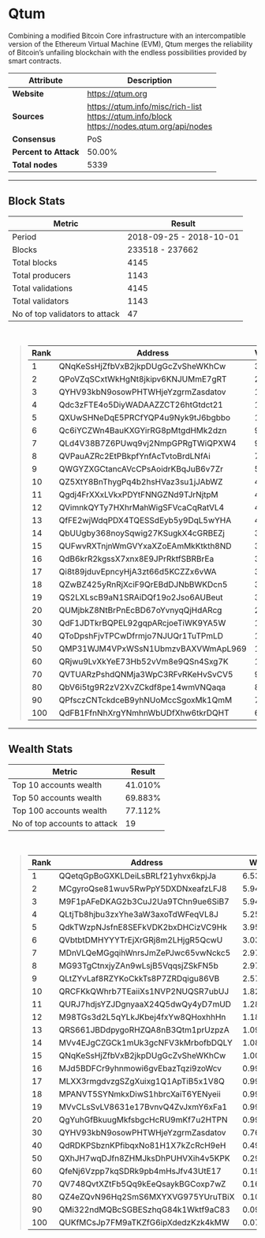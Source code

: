# Qtum
Combining a modified Bitcoin Core infrastructure with an intercompatible version of the Ethereum Virtual Machine (EVM), Qtum merges the reliability of Bitcoin’s unfailing blockchain with the endless possibilities provided by smart contracts.<br/>

|Attribute|Description|
|---|---|
|**Website**|https://qtum.org|
|**Sources**|https://qtum.info/misc/rich-list<br/>https://qtum.info/block<br/>https://nodes.qtum.org/api/nodes|
|**Consensus**|PoS|
|**Percent to Attack**|50.00%|
|**Total nodes**|5339|

---
## Block Stats

|Metric|Result|
|---|---|
|Period|2018-09-25 - 2018-10-01|
|Blocks|233518 - 237662|
|Total blocks|4145|
|Total producers|1143|
|Total validations|4145|
|Total validators|1143|
|No of top validators to attack|47|

<br/>

> |Rank|Address|Validations|
> |---|---|---|
> |1|QNqKeSsHjZfbVxB2jkpDUgGcZvSheWKhCw|306|
> |2|QPoVZqSCxtWkHgNt8jkipv6KNJUMmE7gRT|252|
> |3|QYHV93kbN9osowPHTWHjeYzgrmZasdatov|179|
> |4|Qdc3zFTE4o5DiyWADAAZZCT26htGtdct21|113|
> |5|QXUwSHNeDqE5PRCfYQP4u9Nyk9tJ6bgbbo|109|
> |6|Qc6iYCZWn4BauKXGYirRG8pMtgdHMk2dzn|95|
> |7|QLd4V38B7Z6PUwq9vj2NmpGPRgTWiQPXW4|92|
> |8|QVPauAZRc2EtPBkpfYnfAcTvtoBrdLNfAi|75|
> |9|QWGYZXGCtancAVcCPsAoidrKBqJuB6v7Zr|50|
> |10|QZ5XtY8BnThygPq4b2hsHVaz3su1jJAbWZ|42|
> |11|Qgdj4FrXXxLVkxPDYtFNNGZNd9TJrNjtpM|41|
> |12|QVimnkQYTy7HXhrMahWigSFVcaCqRatVL4|40|
> |13|QfFE2wjWdqPDX4TQESSdEyb5y9DqL5wYHA|40|
> |14|QbUUgby368noySqwig27KSugkX4cGRBEZj|36|
> |15|QUFwvRXTnjnWmGVYxaXZoEAmMkKtkth8ND|36|
> |16|QdB6krR2kgssX7xnx8E9JPrRktfSBRBrEa|34|
> |17|Qi8t89jduvEpncyHjA3zt66d5KCZZx6vWA|31|
> |18|QZwBZ425yRnRjXciF9QrEBdDJNbBWKDcn5|30|
> |19|QS2LXLscB9aN1SRAiDQf19o2Jso6AUBeut|30|
> |20|QUMjbkZ8NtBrPnEcBD67oYvnyqQjHdARcg|26|
> |30|QdF1JDTkrBQPEL92gqpARcjoeTiWK9YA5W|17|
> |40|QToDpshFjvTPCwDfrmjo7NJUQr1TuTPmLD|13|
> |50|QMP31WJM4VPxWSsN1UbmzvBAXVWmApL969|12|
> |60|QRjwu9LvXkYeE73Hb52vVm8e9QSn4Sxg7K|10|
> |70|QVTUARzPshdQNMja3WpC3RFvRKeHvSvCV5|9|
> |80|QbV6i5tg9R2zV2XvZCkdf8pe14wmVNQaqa|8|
> |90|QPfsczCNTckdceB9yhNUoMccSgoxMk1QmM|7|
> |100|QdFB1FfnNhXrgYNmhnWbUDfXhw6tkrDQHT|6|

---
## Wealth Stats

|Metric|Result|
|---|---|
|Top 10 accounts wealth|41.010%|
|Top 50 accounts wealth|69.883%|
|Top 100 accounts wealth|77.112%|
|No of top accounts to attack|19|

<br/>

> |Rank|Address|Wealth|
> |---|---|---|
> |1|QQetqGpBoGXKLDeiLsBRLf21yhvx6kpjJa|6.532%|
> |2|MCgyroQse81wuv5RwPpY5DXDNxeafzLFJ8|5.945%|
> |3|M9F1pAFeDKAG2b3CuJ2Ua9TChn9ue6SiB7|5.945%|
> |4|QLtjTb8hjbu3zxYhe3aW3axoTdWFeqVL8J|5.258%|
> |5|QdkTWzpNJsfnE8SEFkVDK2bxDHCizVC9Hk|3.957%|
> |6|QVbtbtDMHYYYTrEjXrGRj8m2LHjgR5QcwU|3.032%|
> |7|MDnVLQeMGgqihWnrsJmZePJwc65vwNckc5|2.972%|
> |8|MG93TgCtnxjyZAn9wLsjB5VqqsjZSkFN5b|2.972%|
> |9|QLtZYvLaf8RZYKoCkkTs8P7ZRDqigu86VB|2.576%|
> |10|QRCFKkQWhrb7TEaiiXs1NVP2NUQSR7ubUJ|1.821%|
> |11|QURJ7hdjsYZJDgnyaaX24Q5dwQy4yD7mUD|1.286%|
> |12|M98TGs3d2L5qYLkJKbej4fxYw8QHoxhhHn|1.189%|
> |13|QRS661JBDdpygoRHZQA8nB3Qtm1prUzpzA|1.090%|
> |14|MVv4EJgCZGCk1mUk3gcNFV3kMrbofbDQLY|1.087%|
> |15|QNqKeSsHjZfbVxB2jkpDUgGcZvSheWKhCw|1.007%|
> |16|MJd5BDFCr9yhnmowi6gvEbazTqzi9zoWcv|0.9908%|
> |17|MLXX3rmgdvzgSZgXuixg1Q1ApTiB5x1V8Q|0.9908%|
> |18|MPANVT5SYNmkxDiwS1hbrcXaiT6YENyeii|0.9908%|
> |19|MVvCLsSvLV8631e17BvnvQ4ZvJxmY6xFa1|0.9908%|
> |20|QgYuhGfBkuugMkfsbgcHcRU9mKf7u2HTPN|0.9908%|
> |30|QYHV93kbN9osowPHTWHjeYzgrmZasdatov|0.7685%|
> |40|QdRDKPSbznKPfibqxNo81H1X7kZcRcH9eH|0.4954%|
> |50|QXhJH7wqDJfn8ZHMJksDhPUHVXih4v5KPK|0.2943%|
> |60|QfeNj6Vzpp7kqSDRk9pb4mHsJfv43UtE17|0.1914%|
> |70|QV748QvtXZtFb5Qq9kEeQsaykBGCoxp7wZ|0.1627%|
> |80|QZ4eZQvN96Hq2SmS6MXYXVG975YUruTBiX|0.1031%|
> |90|QMi322ndMQBcSGBESzhqG84k1Wktf9aC83|0.09410%|
> |100|QUKfMCsJp7FM9aTKZfG6ipXdedzKzk4kMW|0.07430%|

